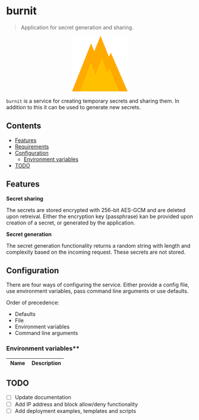 # burnit

> Application for secret generation and sharing.

<p align="center">
  <img src="assets/burnit.png" alt="icon" width="150" height="150">
</p>

`burnit` is a service for creating temporary secrets and sharing them. In addition to this
it can be used to generate new secrets.

## Contents

* [Features](#features)
* [Requirements](#requirements)
* [Configuration](#configuration)
  * [Environment variables](#environment-variables)
* [TODO](#todo)

## Features

**Secret sharing**

The secrets are stored encrypted with 256-bit AES-GCM and are deleted upon retreival.
Either the encryption key (passphrase) kan be provided upon creation of a secret, or generated by the application.

**Secret generation**

The secret generation functionality returns a random string with length
and complexity based on the incoming request. These secrets are not stored.


## Configuration

There are four ways of configuring the service. Either provide a config file, use environment variables, pass command line arguments or use defaults.

Order of precedence:

* Defaults
* File
* Environment variables
* Command line arguments

### Environment variables**

| Name | Description |
|------|-------------|


## TODO

- [ ] Update documentation
- [ ] Add IP address and block allow/deny functionality
- [ ] Add deployment examples, templates and scripts
